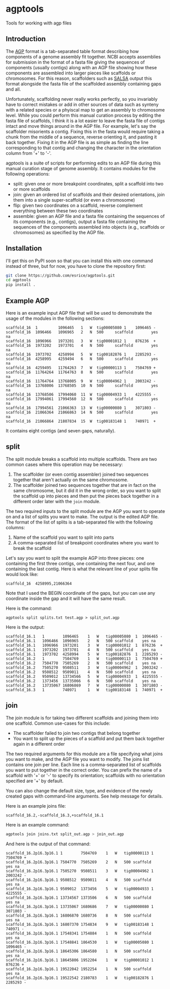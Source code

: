 # agptools
Tools for working with agp files

## Introduction
The [AGP][agp] format is a tab-separated table format describing how components
of a genome assembly fit together. NCBI accepts assemblies for submission in
the format of a fasta file giving the sequences of components (usually contigs)
along with an AGP file showing how these components are assembled into larger
pieces like scaffolds or chromosomes. For this reason, scaffolders such as
[SALSA][salsa] output this format alongside the fasta file of the scaffolded
assembly containing gaps and all.

Unfortunately, scaffolding never really works perfectly, so you invariably have
to correct mistakes or add in other sources of data such as synteny with a
related species or a phyiscal map to get an assembly to chromosome level. While
you could perform this manual curation process by editing the fasta file of
scaffolds, I think it is a lot easier to leave the fasta file of contigs intact
and move things around in the AGP file. For example, let's say the scaffolder
misorients a contig. Fixing this in the fasta would require taking a chunk from
the middle of a sequence, reverse orienting it, and pasting it back together.
Fixing it in the AGP file is as simple as finding the line corresponding to
that contig and changing the character in the orientation column from '+' to
'-'.

agptools is a suite of scripts for performing edits to an AGP file during this
manual curation stage of genome assembly. It contains modules for the following
operations:
* split: given one or more breakpoint coordinates, split a scaffold into two or
  more scaffolds
* join: given an ordered list of scaffolds and their desired orientations, join
  them into a single super-scaffold (or even a chromosome)
* flip: given two coordinates on a scaffold, reverse complement everything
  between these two coordinates
* assemble: given an AGP file and a fasta file containing the sequences of its
  components (e.g., contigs), output a fasta file containing the sequences of
  the components assembled into objects (e.g., scaffolds or chromosomes) as
  specified by the AGP file.

## Installation
I'll get this on PyPI soon so that you can install this with one command
instead of three, but for now, you have to clone the repository first:
```bash
git clone https://github.com/esrice/agptools.git
cd agptools
pip install .
```

## Example AGP
Here is an example input AGP file that will be used to demonstrate the usage
of the modules in the following sections:
```
scaffold_16  1         1096465   1   W  tig00005080 1    1096465 -
scaffold_16  1096466   1096965   2   N  500     scaffold        yes  na
scaffold_16  1096966   1973201   3   W  tig00001012 1    876236  +
scaffold_16  1973202   1973701   4   N  500     scaffold        yes  na
scaffold_16  1973702   4258994   5   W  tig00182876 1    2285293 -
scaffold_16  4258995   4259494   6   N  500     scaffold        yes  na
scaffold_16  4259495   11764263  7   W  tig00000113 1    7504769 +
scaffold_16  11764264  11764763  8   N  500     scaffold        yes  na
scaffold_16  11764764  13768005  9   W  tig00004962 1    2003242 -
scaffold_16  13768006  13768505  10  N  500     scaffold        yes  na
scaffold_16  13768506  17994060  11  W  tig00004933 1    4225555 -
scaffold_16  17994061  17994560  12  N  500     scaffold        yes  na
scaffold_16  17994561  21066363  13  W  tig00000080 1    3071803 -
scaffold_16  21066364  21066863  14  N  500     scaffold        yes  na
scaffold_16  21066864  21807834  15  W  tig00183148 1    740971  +
```
It contains eight contigs (and seven gaps, naturally).

## split
The split module breaks a scaffold into multiple scaffolds. There are two
common cases where this operation may be necessary:
1. The scaffolder (or even contig assembler) joined two sequences together that
   aren't actually on the same chromosome.
2. The scaffolder joined two sequences together that are in fact on the same
   chromosome, but it did it in the wrong order, so you want to split the
   scaffold up into pieces and then put the pieces back together in a different
   order later with the `join` module.

The two required inputs to the split module are the AGP you want to operate on
and a list of splits you want to make. The output is the edited AGP file. The
format of the list of splits is a tab-separated file with the following
columns:
1. Name of the scaffold you want to split into parts
2. A comma-separated list of breakpoint coordinates where you want to break the
   scaffold

Let's say you want to split the example AGP into three pieces: one containing
the first three contigs, one containing the next four, and one containing the
last contig. Here is what the relevant line of your splits file would look
like:
```
scaffold_16	 4258995,21066364
```
Note that I used the BEGIN coordinate of the gaps, but you can use any
coordinate inside the gap and it will have the same result.

Here is the command:
```
agptools split splits.txt test.agp > split_out.agp
```
Here is the output:
```
scaffold_16.1	1	     1096465	1	W	tig00005080	 1	1096465	-
scaffold_16.1	1096466	 1096965	2	N	500	scaffold	yes	na
scaffold_16.1	1096966	 1973201	3	W	tig00001012	 1	876236	+
scaffold_16.1	1973202	 1973701	4	N	500	scaffold	yes	na
scaffold_16.1	1973702	 4258994	5	W	tig00182876	 1	2285293	-
scaffold_16.2	1	     7504769	1	W	tig00000113	 1	7504769	+
scaffold_16.2	7504770	 7505269	2	N	500	scaffold	yes	na
scaffold_16.2	7505270	 9508511	3	W	tig00004962	 1	2003242	-
scaffold_16.2	9508512	 9509011	4	N	500	scaffold	yes	na
scaffold_16.2	9509012	 13734566	5	W	tig00004933	 1	4225555	-
scaffold_16.2	1373456	 13735066	6	N	500	scaffold	yes	na
scaffold_16.2	13735067 16806869	7	W	tig00000080	 1	3071803 -
scaffold_16.3	1	     740971     1	W	tig00183148	 1	740971	+
```

## join
The join module is for taking two different scaffolds and joining them into one
scaffold. Common use-cases for this include:
* The scaffolder failed to join two contigs that belong together
* You want to split up the pieces of a scaffold and put them back together
  again in a different order

The two required arguments for this module are a file specifying what joins
you want to make, and the AGP file you want to modify. The joins list contains
one join per line. Each line is a comma-separated list of scaffolds you want
to put together in the correct order. You can prefix the name of a scaffold with
'+' or '-' to specify its orientation; scaffolds with no orientation specified
are '+' by default.

You can also change the default size, type, and evidence of the newly created
gaps with command-line arguments. See help message for details.

Here is an example joins file:
```
scaffold_16.2,-scaffold_16.3,+scaffold_16.1
```

Here is an example command:
```bash
agptools join joins.txt split_out.agp > join_out.agp
```
And here is the output of that command:
```
scaffold_16.2p16.3p16.1 1        7504769    1   W   tig00000113 1   7504769 +
scaffold_16.2p16.3p16.1 7504770  7505269    2   N   500 scaffold    yes na
scaffold_16.2p16.3p16.1 7505270  9508511    3   W   tig00004962 1   2003242 -
scaffold_16.2p16.3p16.1 9508512  9509011    4   N   500 scaffold    yes na
scaffold_16.2p16.3p16.1 9509012  1373456    5   W   tig00004933 1   4225555 -
scaffold_16.2p16.3p16.1 13734567 1373506    6   N   500 scaffold    yes na
scaffold_16.2p16.3p16.1 13735067 1680686    7   W   tig00000080 1   3071803 -
scaffold_16.2p16.3p16.1 16806870 1680736    8   N   500 scaffold    yes na
scaffold_16.2p16.3p16.1 16807370 1754834    9   W   tig00183148 1   740971 -
scaffold_16.2p16.3p16.1 17548341 1754884    1   N   500 scaffold    yes na
scaffold_16.2p16.3p16.1 17548841 1864530    1   W   tig00005080 1   1096465 -
scaffold_16.2p16.3p16.1 18645306 1864580    1   N   500 scaffold    yes na
scaffold_16.2p16.3p16.1 18645806 1952204    1   W   tig00001012 1   876236 +
scaffold_16.2p16.3p16.1 19522042 1952254    1   N   500 scaffold    yes na
scaffold_16.2p16.3p16.1 19522542 2180783    1   W   tig00182876 1   2285293 -
```

[agp]: https://www.ncbi.nlm.nih.gov/assembly/agp/AGP_Specification/
[salsa]: https://github.com/marbl/SALSA
